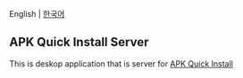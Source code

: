 English |  <a href="README.ko.md">한국어</a>

## APK Quick Install Server

This is deskop application that is server for <a href="https://github.com/wirekang/apk-quick-install">APK Quick Install</a>
